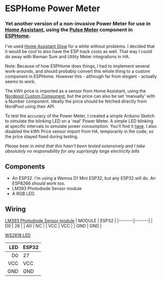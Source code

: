 ESPHome Power Meter
====================

### Yet another version of a non-invasive Power Meter for use in [Home Assistant](https://www.home-assistant.io/), using the [Pulse Meter](https://esphome.io/components/sensor/pulse_meter.html) component in [ESPHome](https://esphome.io/). ###

I've used [Home Assistant Glow](https://github.com/klaasnicolaas/home-assistant-glow) for a while without problems. I decided that it would be cool to also have the ESP track costs as well. That way I could do away with Rieman Sum and Utility Meter integrations in HA. 

Note: Because of how ESPHome does things, I had to implement several work-arounds, and should probably convert this whole thing to a custom component in ESPHome. However this - although far from elegant - actually seems to work.

The kWh price is imported as a sensor from Home Assistant, using the [Nordpool Custom Component](https://github.com/custom-components/nordpool), but the price can also be set 'manually' with a Number component. Ideally the price should be fetched directly from NordPool using their API.

To test the accuracy of the Power Meter, I created a simple Arduino Sketch to simulate the blinking LED on a 'real' Power Meter. A simple LED blinking at specific intervals to simulate power consumption. You'll find it [here](https://github.com/zenzay/arduino-projects/tree/main/power-meter-pulse-led). I also disabled the kWh Price sensor import from HA, temporarily in the code, so the price stayed fixed during testing.

*Please bear in mind that this hasn't been tested extensively and I take absolutely no responsibility for any suprisingly large electricity bills*

Components
-----------

* An ESP32. I'm using a Wemos D1 Mini ESP32, but any ESP32 will do. An ESP8266 *should* work too.
* LM393 Photodiode Sensor module
* A RGB LED.

Wiring
-------

[LM393 Photodiode Sensor module](https://www.mysensors.org/build/light-lm393)
| MODULE | ESP32 |
|-------:|-------|
|    D0  |   26  |
|    A0  |   NC  |
|   VCC  |  VCC  |
|   GND  |  GND  |

[WS2818 LED](https://randomnerdtutorials.com/guide-for-ws2812b-addressable-rgb-led-strip-with-arduino/)

| LED  | ESP32 |
|-----:|-------|
|   D0 |   27  |
|  VCC |  VCC  |
|  GND |  GND  |

